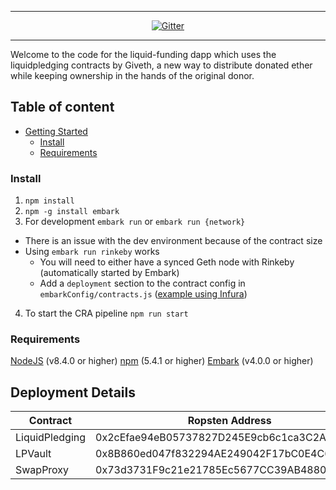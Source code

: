 - - -

<p align="center">
<a href="https://gitter.im/status-im/liquid-funding"><img src="https://badges.gitter.im/Join Chat.svg" alt="Gitter"></a>
</p>

- - -

Welcome to the code for the liquid-funding dapp which uses the liquidpledging contracts by Giveth, a new way to distribute donated ether while keeping ownership in the hands of the original donor.

## Table of content

- [Getting Started](#getting-started)
    - [Install](#install)
    - [Requirements](#requirements)

### Install
1) `npm install`
2) `npm -g install embark`
3) For development `embark run` or `embark run {network}`
  * There is an issue with the dev environment because of the contract size
  * Using `embark run rinkeby` works
    * You will need to either have a synced Geth node with Rinkeby (automatically started by Embark)
    * Add a `deployment` section to the contract config in `embarkConfig/contracts.js` ([example using Infura](https://embark.status.im/docs/contracts_deployment.html#Deploying-to-Infura))
4) To start the CRA pipeline `npm run start`

### Requirements
[NodeJS](https://nodejs.org/) (v8.4.0 or higher) 
[npm](https://www.npmjs.com/) (5.4.1 or higher)
[Embark](https://embark.status.im/) (v4.0.0 or higher)

## Deployment Details
| Contract                   | Ropsten Address                            | Mainnet Address                            |
| ---------------------------|------------------------------------------- | ------------------------------------------ |
| LiquidPledging             | 0x2cEfae94eB05737827D245E9cb6c1ca3C2A0Fe52 | 0x603A7249E64b8cACe20ffb55926145346ca42A97 |
| LPVault                    | 0x8B860ed047f832294AE249042F17bC0E4C629274 | 0x1DC9F06caf1558287b1b8Afc8a152a739D1F3d38 |
| SwapProxy                  | 0x73d3731F9c21e21785Ec5677CC39AB4880CAaFe9 | 0x10E1FC179cd37CFed5B77AC4b65D17f0B789360E |
